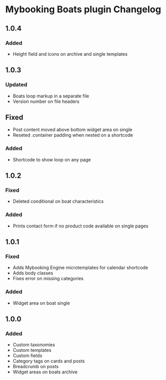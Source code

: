 # Mybooking Boats plugin Changelog

## 1.0.4

### Added
- Height field and icons on archive and single templates

## 1.0.3

### Updated
- Boats loop markup in a separate file
- Version number on file headers

## Fixed
- Post content moved above bottom widget area on single
- Reseted .container padding when nested on a shortcode

### Added
- Shortcode to show loop on any page

## 1.0.2

### Fixed
- Deleted conditional on boat characteristics

### Added
- Prints contact form if no product code available on single pages

## 1.0.1

### Fixed
- Adds Mybooking Engine microtemplates for calendar shortcode
- Adds body classes
- Fixes error on missing categories

### Added
- Widget area on boat single

## 1.0.0

### Added
- Custom taxonomies
- Custom templates
- Custom fields
- Category tags on cards and posts
- Breadcrumb on posts
- Widget areas on boats archive

